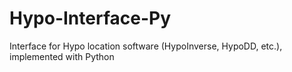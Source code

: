 # Hypo-Interface-Py
Interface for Hypo location software (HypoInverse, HypoDD, etc.), implemented with Python
